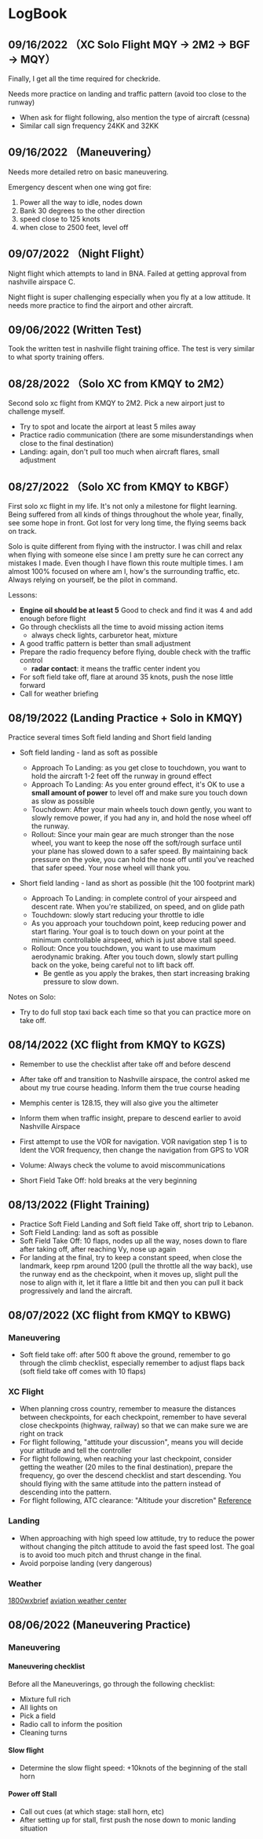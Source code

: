 # LogBook


## 09/16/2022 （XC Solo Flight MQY -> 2M2 -> BGF -> MQY）
Finally, I get all the time required for checkride.

Needs more practice on landing and traffic pattern (avoid too close to the runway)
- When ask for flight following, also mention the type of aircraft (cessna)
- Similar call sign frequency 24KK and 32KK

## 09/16/2022 （Maneuvering）
Needs more detailed retro on basic maneuvering.

Emergency descent when one wing got fire:

1. Power all the way to idle, nodes down
2. Bank 30 degrees to the other direction
3. speed close to 125 knots
4. when close to 2500 feet, level off


## 09/07/2022 （Night Flight）
Night flight which attempts to land in BNA.
Failed at getting approval from nashville airspace C.

Night flight is super challenging especially when
you fly at a low attitude. It needs more practice to 
find the airport and other aircraft.


## 09/06/2022 (Written Test)

Took the written test in nashville flight training office.
The test is very similar to what sporty training offers.

## 08/28/2022 （Solo XC from KMQY to 2M2）
Second solo xc flight from KMQY to 2M2. Pick a new airport just to
challenge myself.

- Try to spot and locate the airport at least 5 miles away
- Practice radio communication (there are some misunderstandings when close to the final destination)
- Landing: again, don't pull too much when aircraft flares, small adjustment

## 08/27/2022 （Solo XC from KMQY to KBGF）
First solo xc flight in my life. It's not only a milestone for flight learning. 
Being suffered from all kinds of things throughout
the whole year, finally, see some hope in front. Got lost for very long time, the flying seems
back on track.

Solo is quite different from flying with the instructor. I was chill and relax when flying
with someone else since I am pretty sure he can correct any mistakes I made. Even
though I have flown this route multiple times. I am almost 100% focused on where am I, how's the surrounding traffic, etc.
Always relying on yourself, be the pilot in command.


Lessons:
- **Engine oil should be at least 5** Good to check and find it was 4 and add enough before flight
- Go through checklists all the time to avoid missing action items
  - always check lights, carburetor heat, mixture
- A good traffic pattern is better than small adjustment
- Prepare the radio frequency before flying, double check with the traffic control
  - **radar contact**: it means the traffic center indent you
- For soft field take off, flare at around 35 knots, push the nose little forward
- Call for weather briefing

## 08/19/2022 (Landing Practice + Solo in KMQY)
Practice several times Soft field landing and Short field landing
- Soft field landing - land as soft as possible
  - Approach To Landing: as you get close to touchdown, you want to hold the aircraft 1-2 feet off the runway in ground effect
  - Approach To Landing: As you enter ground effect, it's OK to use a **small amount of power** to level off and make sure you touch down as slow as possible
  - Touchdown: After your main wheels touch down gently, you want to slowly remove power, if you had any in, and hold the nose wheel off the runway.
  - Rollout: Since your main gear are much stronger than the nose wheel, you want to keep the nose off the soft/rough surface until your plane has slowed down to a safer speed. By maintaining back pressure on the yoke, you can hold the nose off until you've reached that safer speed. Your nose wheel will thank you.

- Short field landing - land as short as possible (hit the 100 footprint mark)
  - Approach To Landing: in complete control of your airspeed and descent rate. When you're stabilized, on speed, and on glide path
  - Touchdown: slowly start reducing your throttle to idle
  - As you approach your touchdown point, keep reducing power and start flaring. Your goal is to touch down on your point at the minimum controllable airspeed, which is just above stall speed.
  - Rollout: Once you touchdown, you want to use maximum aerodynamic braking. After you touch down, slowly start pulling back on the yoke, being careful not to lift back off.
    - Be gentle as you apply the brakes, then start increasing braking pressure to slow down.

Notes on Solo:
- Try to do full stop taxi back each time so that you can practice more on take off.


## 08/14/2022 (XC flight from KMQY to KGZS)
- Remember to use the checklist after take off and before descend
- After take off and transition to Nashville airspace, the control asked me
about my true course heading. Inform them the true course heading
- Memphis center is 128.15, they will also give you the altimeter
- Inform them when traffic insight, prepare to descend earlier to avoid Nashville
Airspace

- First attempt to use the VOR for navigation. VOR navigation step 1 is to
Ident the VOR frequency, then change the navigation from GPS to VOR
- Volume: Always check the volume to avoid miscommunications
- Short Field Take Off: hold breaks at the very beginning


## 08/13/2022 (Flight Training)
- Practice Soft Field Landing and Soft field Take off, short trip to Lebanon.
- Soft Field Landing: land as soft as possible
- Soft Field Take Off: 10 flaps, nodes up all the way, noses down to flare after taking off, after reaching Vy, nose up again
- For landing at the final, try to keep a constant speed, when close the landmark, keep rpm around 1200 (pull the throttle all the way back), use the runway end as the checkpoint, when it moves up, slight pull the nose to align with it, let it flare a little bit and then you can pull it back progressively and land the aircraft.


## 08/07/2022 (XC flight from KMQY to KBWG)
### Maneuvering
- Soft field take off: after 500 ft above the ground, remember to go through the climb checklist, especially remember to adjust flaps back (soft field
  take off comes with 10 flaps)

### XC Flight  
- When planning cross country, remember to measure the distances between checkpoints, for each checkpoint, remember to have several close checkpoints (highway, railway) so that we can make sure we are right on track
- For flight following, "attitude your discussion", means you will decide your attitude and tell the controller
- For flight following, when reaching your last checkpoint, consider getting the weather (20 miles to the final destination), prepare the frequency, go over
the descend checklist and start descending. You should flying with the same attitude into the pattern instead of descending into the pattern.
- For flight following, ATC clearance: "Altitude your discretion"
[Reference](https://flighttrainingcentral.com/2020/06/vfr-flight-following-a-pilots-guide/)

### Landing
- When approaching with high speed low attitude, try to reduce the power without changing the pitch attitude to avoid the fast speed lost. The goal is to avoid
too much pitch and thrust change in the final.
- Avoid porpoise landing (very dangerous)

### Weather
[1800wxbrief](https://www.1800wxbrief.com/Website/home?desktop=true#!/)
[aviation weather center](https://www.aviationweather.gov/)

## 08/06/2022 (Maneuvering Practice)
### Maneuvering
#### Maneuvering checklist
Before all the Maneuverings, go through the following checklist:

- Mixture full rich
- All lights on
- Pick a field
- Radio call to inform the position
- Cleaning turns

#### Slow flight
- Determine the slow flight speed: +10knots of the beginning of the stall horn

#### Power off Stall
- Call out cues (at which stage: stall horn, etc)
- After setting up for stall, first push the nose down to monic landing situation
